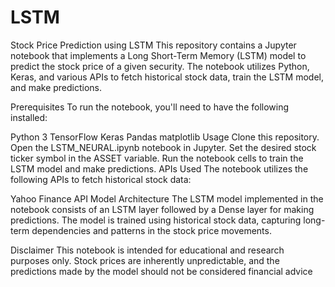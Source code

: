 # LSTM
Stock Price Prediction using LSTM
This repository contains a Jupyter notebook that implements a Long Short-Term Memory (LSTM) model to predict the stock price of a given security. The notebook utilizes Python, Keras, and various APIs to fetch historical stock data, train the LSTM model, and make predictions.

Prerequisites
To run the notebook, you'll need to have the following installed:

Python 3
TensorFlow
Keras
Pandas
matplotlib
Usage
Clone this repository.
Open the LSTM_NEURAL.ipynb notebook in Jupyter.
Set the desired stock ticker symbol in the ASSET variable.
Run the notebook cells to train the LSTM model and make predictions.
APIs Used
The notebook utilizes the following APIs to fetch historical stock data:

Yahoo Finance API
Model Architecture
The LSTM model implemented in the notebook consists of an LSTM layer followed by a Dense layer for making predictions. The model is trained using historical stock data, capturing long-term dependencies and patterns in the stock price movements.

Disclaimer
This notebook is intended for educational and research purposes only. Stock prices are inherently unpredictable, and the predictions made by the model should not be considered financial advice
